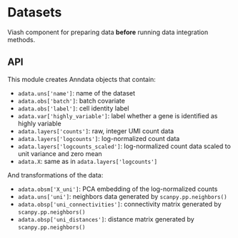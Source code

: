 # Datasets

Viash component for preparing data **before** running data integration methods.

## API

This module creates Anndata objects that contain:

* `adata.uns['name']`: name of the dataset
* `adata.obs['batch']`: batch covariate
* `adata.obs['label']`: cell identity label
* `adata.var['highly_variable']`: label whether a gene is identified as highly variable
* `adata.layers['counts']`: raw, integer UMI count data
* `adata.layers['logcounts']`: log-normalized count data
* `adata.layers['logcounts_scaled']`: log-normalized count data scaled to unit variance and zero mean
* `adata.X`: same as in `adata.layers['logcounts']`

And transformations of the data:

* `adata.obsm['X_uni']`: PCA embedding of the log-normalized counts
* `adata.uns['uni']`: neighbors data generated by `scanpy.pp.neighbors()`
* `adata.obsp['uni_connectivities']`: connectivity matrix generated by `scanpy.pp.neighbors()`
* `adata.obsp['uni_distances']`: distance matrix generated by `scanpy.pp.neighbors()`
